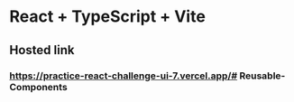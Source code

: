 # React + TypeScript + Vite

## Hosted link
### https://practice-react-challenge-ui-7.vercel.app/#   R e u s a b l e - C o m p o n e n t s  
 